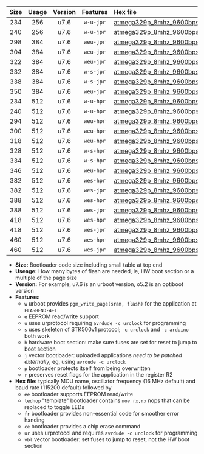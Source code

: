 |Size|Usage|Version|Features|Hex file|
|:-:|:-:|:-:|:-:|:--|
|234|256|u7.6|`w-u-jpr`|[atmega329p_8mhz_9600bps_ur_vbl.hex](https://raw.githubusercontent.com/stefanrueger/urboot/main/atmega329p_8mhz_9600bps_ur_vbl.hex)|
|240|256|u7.6|`w-u-jpr`|[atmega329p_8mhz_9600bps_lednop_ur_vbl.hex](https://raw.githubusercontent.com/stefanrueger/urboot/main/atmega329p_8mhz_9600bps_lednop_ur_vbl.hex)|
|298|384|u7.6|`weu-jpr`|[atmega329p_8mhz_9600bps_ee_ur_vbl.hex](https://raw.githubusercontent.com/stefanrueger/urboot/main/atmega329p_8mhz_9600bps_ee_ur_vbl.hex)|
|304|384|u7.6|`weu-jpr`|[atmega329p_8mhz_9600bps_ee_lednop_ur_vbl.hex](https://raw.githubusercontent.com/stefanrueger/urboot/main/atmega329p_8mhz_9600bps_ee_lednop_ur_vbl.hex)|
|322|384|u7.6|`weu-jpr`|[atmega329p_8mhz_9600bps_ee_lednop_fr_ur_vbl.hex](https://raw.githubusercontent.com/stefanrueger/urboot/main/atmega329p_8mhz_9600bps_ee_lednop_fr_ur_vbl.hex)|
|332|384|u7.6|`w-s-jpr`|[atmega329p_8mhz_9600bps_vbl.hex](https://raw.githubusercontent.com/stefanrueger/urboot/main/atmega329p_8mhz_9600bps_vbl.hex)|
|338|384|u7.6|`w-s-jpr`|[atmega329p_8mhz_9600bps_lednop_vbl.hex](https://raw.githubusercontent.com/stefanrueger/urboot/main/atmega329p_8mhz_9600bps_lednop_vbl.hex)|
|350|384|u7.6|`weu-jpr`|[atmega329p_8mhz_9600bps_ee_lednop_fr_ce_ur_vbl.hex](https://raw.githubusercontent.com/stefanrueger/urboot/main/atmega329p_8mhz_9600bps_ee_lednop_fr_ce_ur_vbl.hex)|
|234|512|u7.6|`w-u-hpr`|[atmega329p_8mhz_9600bps_ur.hex](https://raw.githubusercontent.com/stefanrueger/urboot/main/atmega329p_8mhz_9600bps_ur.hex)|
|240|512|u7.6|`w-u-hpr`|[atmega329p_8mhz_9600bps_lednop_ur.hex](https://raw.githubusercontent.com/stefanrueger/urboot/main/atmega329p_8mhz_9600bps_lednop_ur.hex)|
|294|512|u7.6|`weu-hpr`|[atmega329p_8mhz_9600bps_ee_ur.hex](https://raw.githubusercontent.com/stefanrueger/urboot/main/atmega329p_8mhz_9600bps_ee_ur.hex)|
|300|512|u7.6|`weu-hpr`|[atmega329p_8mhz_9600bps_ee_lednop_ur.hex](https://raw.githubusercontent.com/stefanrueger/urboot/main/atmega329p_8mhz_9600bps_ee_lednop_ur.hex)|
|318|512|u7.6|`weu-hpr`|[atmega329p_8mhz_9600bps_ee_lednop_fr_ur.hex](https://raw.githubusercontent.com/stefanrueger/urboot/main/atmega329p_8mhz_9600bps_ee_lednop_fr_ur.hex)|
|328|512|u7.6|`w-s-hpr`|[atmega329p_8mhz_9600bps.hex](https://raw.githubusercontent.com/stefanrueger/urboot/main/atmega329p_8mhz_9600bps.hex)|
|334|512|u7.6|`w-s-hpr`|[atmega329p_8mhz_9600bps_lednop.hex](https://raw.githubusercontent.com/stefanrueger/urboot/main/atmega329p_8mhz_9600bps_lednop.hex)|
|346|512|u7.6|`weu-hpr`|[atmega329p_8mhz_9600bps_ee_lednop_fr_ce_ur.hex](https://raw.githubusercontent.com/stefanrueger/urboot/main/atmega329p_8mhz_9600bps_ee_lednop_fr_ce_ur.hex)|
|382|512|u7.6|`wes-hpr`|[atmega329p_8mhz_9600bps_ee.hex](https://raw.githubusercontent.com/stefanrueger/urboot/main/atmega329p_8mhz_9600bps_ee.hex)|
|382|512|u7.6|`wes-jpr`|[atmega329p_8mhz_9600bps_ee_vbl.hex](https://raw.githubusercontent.com/stefanrueger/urboot/main/atmega329p_8mhz_9600bps_ee_vbl.hex)|
|388|512|u7.6|`wes-hpr`|[atmega329p_8mhz_9600bps_ee_lednop.hex](https://raw.githubusercontent.com/stefanrueger/urboot/main/atmega329p_8mhz_9600bps_ee_lednop.hex)|
|388|512|u7.6|`wes-jpr`|[atmega329p_8mhz_9600bps_ee_lednop_vbl.hex](https://raw.githubusercontent.com/stefanrueger/urboot/main/atmega329p_8mhz_9600bps_ee_lednop_vbl.hex)|
|418|512|u7.6|`wes-hpr`|[atmega329p_8mhz_9600bps_ee_lednop_fr.hex](https://raw.githubusercontent.com/stefanrueger/urboot/main/atmega329p_8mhz_9600bps_ee_lednop_fr.hex)|
|418|512|u7.6|`wes-jpr`|[atmega329p_8mhz_9600bps_ee_lednop_fr_vbl.hex](https://raw.githubusercontent.com/stefanrueger/urboot/main/atmega329p_8mhz_9600bps_ee_lednop_fr_vbl.hex)|
|460|512|u7.6|`wes-hpr`|[atmega329p_8mhz_9600bps_ee_lednop_fr_ce.hex](https://raw.githubusercontent.com/stefanrueger/urboot/main/atmega329p_8mhz_9600bps_ee_lednop_fr_ce.hex)|
|460|512|u7.6|`wes-jpr`|[atmega329p_8mhz_9600bps_ee_lednop_fr_ce_vbl.hex](https://raw.githubusercontent.com/stefanrueger/urboot/main/atmega329p_8mhz_9600bps_ee_lednop_fr_ce_vbl.hex)|

- **Size:** Bootloader code size including small table at top end
- **Useage:** How many bytes of flash are needed, ie, HW boot section or a multiple of the page size
- **Version:** For example, u7.6 is an urboot version, o5.2 is an optiboot version
- **Features:**
  + `w` urboot provides `pgm_write_page(sram, flash)` for the application at `FLASHEND-4+1`
  + `e` EEPROM read/write support
  + `u` uses urprotocol requiring `avrdude -c urclock` for programming
  + `s` uses skeleton of STK500v1 protocol; `-c urclock` and `-c arduino` both work
  + `h` hardware boot section: make sure fuses are set for reset to jump to boot section
  + `j` vector bootloader: uploaded applications *need to be patched externally*, eg, using `avrdude -c urclock`
  + `p` bootloader protects itself from being overwritten
  + `r` preserves reset flags for the application in the register R2
- **Hex file:** typically MCU name, oscillator frequency (16 MHz default) and baud rate (115200 default) followed by
  + `ee` bootloader supports EEPROM read/write
  + `lednop` "template" bootloader contains `mov rx,rx` nops that can be replaced to toggle LEDs
  + `fr` bootloader provides non-essential code for smoother error handing
  + `ce` bootloader provides a chip erase command
  + `ur` uses urprotocol and requires `avrdude -c urclock` for programming
  + `vbl` vector bootloader: set fuses to jump to reset, not the HW boot section
